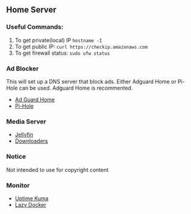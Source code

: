 ## Home Server

### Useful Commands:
1. To get private(local) IP `hostname -I`
2. To get public IP: `curl https://checkip.amazonaws.com`
3. To get firewall status: `sudo ufw status`

### Ad Blocker
This will set up a DNS server that block ads. 
Either Adguard Home or Pi-Hole can be used. Adguard Home is recommented.
- [Ad Guard Home](https://github.com/alimranahmed/home-server/tree/main/ad-blocker/adguard-home)
- [Pi-Hole](https://github.com/alimranahmed/home-server/tree/main/ad-blocker/pihole)

### Media Server
- [Jellyfin](https://github.com/alimranahmed/home-server/tree/main/media-server/jellyfin)
- [Downloaders](https://github.com/alimranahmed/home-server/tree/main/media-server/downloaders)

### Notice
Not intended to use for copyright content

### Monitor
- [Uptime Kuma](https://github.com/alimranahmed/home-server/tree/main/monitor/uptime-kuma)
- [Lazy Docker](https://github.com/alimranahmed/home-server/tree/main/monitor/lazydocker)